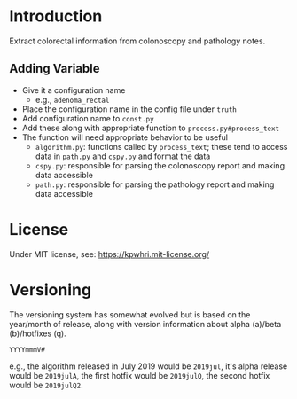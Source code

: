 
# Introduction
Extract colorectal information from colonoscopy and pathology notes.


## Adding Variable ##

* Give it a configuration name
    * e.g., `adenoma_rectal`
* Place the configuration name in the config file under `truth`
* Add configuration name to `const.py`
* Add these along with appropriate function to `process.py#process_text`
* The function will need appropriate behavior to be useful
    * `algorithm.py`: functions called by `process_text`; these tend to access data in `path.py` and `cspy.py` and format the data
    * `cspy.py`: responsible for parsing the colonoscopy report and making data accessible
    * `path.py`: responsible for parsing the pathology report and making data accessible
    

# License
Under MIT license, see: https://kpwhri.mit-license.org/

# Versioning
The versioning system has somewhat evolved but is based on the year/month of release, along with version information about alpha (a)/beta (b)/hotfixes (q).

`YYYYmmmV#`

e.g., the algorithm released in July 2019 would be `2019jul`, it's alpha release would be `2019julA`, the first hotfix would be `2019julQ`, the second hotfix would be `2019julQ2`.
